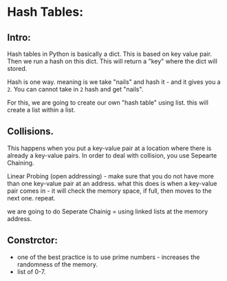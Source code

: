 # Hash Tables: 


## Intro: 

Hash tables in Python is basically a dict. This is based on key value pair. 
Then we run a hash on this dict. This will return a "key" where the dict will stored. 

Hash is one way. meaning is we take "nails" and hash it - and it gives you a `2`. You can cannot take in `2` hash and get "nails". 

For this, we are going to create our own "hash table" using list. this will create a list within a list. 



## Collisions. 
This happens when you put a key-value pair at a location where there is already a key-value pairs. 
In order to deal with collision, you use Sepearte Chaining. 

Linear Probing (open addressing) - make sure that you do not have more than one key-value pair at an address. what this does is when a key-value pair comes in - it will check the memory space, if full, then  moves to the next one. repeat. 

we are going to do Seperate Chainig = using linked lists at the memory address. 

## Constrctor: 
* one of the best practice is to use prime numbers - increases the randomness of the memory. 
* list of 0-7. 


